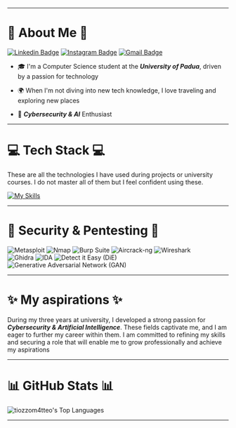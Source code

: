 <hr>

# 👋 About Me 👋

[![Linkedin Badge](https://img.shields.io/badge/-tiozzomatteo-blue?style=flat-square&logo=Linkedin&logoColor=white&link=https://www.linkedin.com/in/matteo-tiozzo-319395286/)](https://www.linkedin.com/in/matteo-tiozzo-319395286/)
[![Instagram Badge](https://img.shields.io/badge/-tiozzo_matteo-purple?style=flat-square&logo=instagram&logoColor=white&link=https://www.instagram.com/tiozzo_matteo/)](https://www.instagram.com/tiozzo_matteo/)
[![Gmail Badge](https://img.shields.io/badge/-matteotiozzo.lavoro@gmail.com-4CAF50?style=flat-square&logo=Gmail&logoColor=white&link=mailto:matteotiozzo.lavoro@gmail.com)](mailto:matteotiozzo.lavoro@gmail.com)

+ 🎓 I'm a Computer Science student at the **_University of Padua_**, driven by a passion for technology

+ 🌍 When I'm not diving into new tech knowledge, I love traveling and exploring new places

+ 🤖 _**Cybersecurity & AI**_ Enthusiast 

<hr>

# 💻 Tech Stack 💻
These are all the technologies I have used during projects or university courses. I do not master all of them but I feel confident using these. 

[![My Skills](https://skillicons.dev/icons?i=apple,linux,ubuntu,windows,kali,bash,powershell,py,c,cpp,grafana,php,md,postgres,react,js,html,qt,matlab,neovim,latex,docker,git,github,tensorflow,vscode,visualstudio&perline=18)](https://skillicons.dev)

<hr>

# 🔐 Security & Pentesting 🔐

![Metasploit](https://img.shields.io/badge/Metasploit-%231F2937.svg?style=for-the-badge&logo=metasploit&logoColor=white) 
![Nmap](https://img.shields.io/badge/Nmap-%2300395F.svg?style=for-the-badge&logo=nmap&logoColor=white)
![Burp Suite](https://img.shields.io/badge/Burp%20Suite-%23FC4C02.svg?style=for-the-badge&logo=burp-suite&logoColor=white)
![Aircrack-ng](https://img.shields.io/badge/Aircrack--ng-%23F29111.svg?style=for-the-badge&logo=aircrack-ng&logoColor=white)
![Wireshark](https://img.shields.io/badge/Wireshark-%230167A8.svg?style=for-the-badge&logo=wireshark&logoColor=white)<br>
![Ghidra](https://img.shields.io/badge/Ghidra-%23FF2800.svg?style=for-the-badge&logo=ghidra&logoColor=white)
![IDA](https://img.shields.io/badge/IDA-%275C80.svg?style=for-the-badge&logo=IDA&logoColor=white)
![Detect it Easy (DiE)](https://img.shields.io/badge/Detect%20it%20Easy-%23AEA04B.svg?style=for-the-badge&logo=Detect-it-easy&logoColor=white)
![Generative Adversarial Network (GAN)](https://img.shields.io/badge/Generative%20Adversarial%20Network-%239B59B9.svg?style=for-the-badge&logo=gan&logoColor=white)

<hr>

# ✨ My aspirations ✨

During my three years at university, I developed a strong passion for **_Cybersecurity & Artificial Intelligence_**. These fields captivate me, and I am eager to further my career within them. I am committed to refining my skills and securing a role that will enable me to grow professionally and achieve my aspirations

<hr>

# 📊 GitHub Stats 📊

![tiozzom4tteo's Top Languages](https://github-readme-stats.vercel.app/api/top-langs/?username=tiozzom4tteo&theme=vue&show_icons=true&hide_border=false&layout=compact) 

<hr>